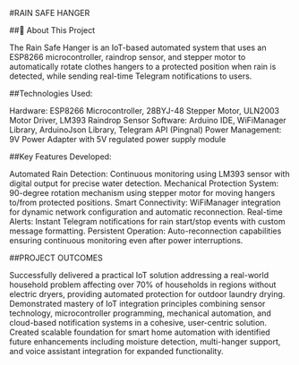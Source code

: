 #RAIN SAFE HANGER 

##📌 About This Project

The Rain Safe Hanger is an IoT-based automated system that uses an ESP8266 microcontroller, raindrop sensor, and stepper motor to automatically rotate clothes hangers to a protected position when rain is detected, while sending real-time Telegram notifications to users.

##Technologies Used:

Hardware: ESP8266 Microcontroller, 28BYJ-48 Stepper Motor, ULN2003 Motor Driver, LM393 Raindrop Sensor
Software: Arduino IDE, WiFiManager Library, ArduinoJson Library, Telegram API (Pingnal)
Power Management: 9V Power Adapter with 5V regulated power supply module

##Key Features Developed:

Automated Rain Detection: Continuous monitoring using LM393 sensor with digital output for precise water detection.
Mechanical Protection System: 90-degree rotation mechanism using stepper motor for moving hangers to/from protected positions.
Smart Connectivity: WiFiManager integration for dynamic network configuration and automatic reconnection.
Real-time Alerts: Instant Telegram notifications for rain start/stop events with custom message formatting.
Persistent Operation: Auto-reconnection capabilities ensuring continuous monitoring even after power interruptions.

##PROJECT OUTCOMES

Successfully delivered a practical IoT solution addressing a real-world household problem affecting over 70% of households in regions without electric dryers, providing automated protection for outdoor laundry drying.
Demonstrated mastery of IoT integration principles combining sensor technology, microcontroller programming, mechanical automation, and cloud-based notification systems in a cohesive, user-centric solution.
Created scalable foundation for smart home automation with identified future enhancements including moisture detection, multi-hanger support, and voice assistant integration for expanded functionality.
